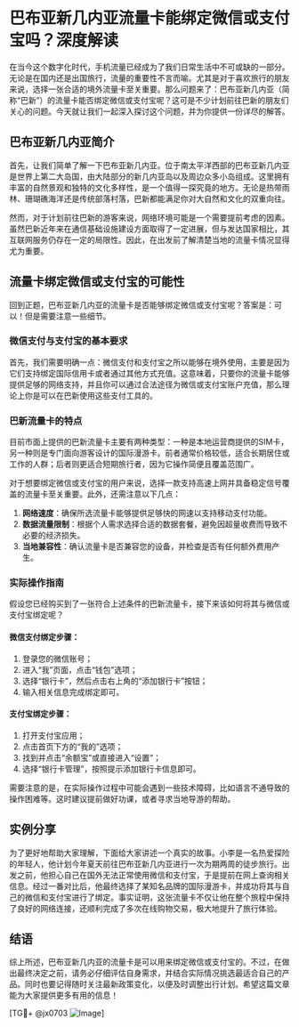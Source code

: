 # 巴布亚新几内亚流量卡能绑定微信或支付宝吗？深度解读

在当今这个数字化时代，手机流量已经成为了我们日常生活中不可或缺的一部分。无论是在国内还是出国旅行，流量的重要性不言而喻。尤其是对于喜欢旅行的朋友来说，选择一张合适的境外流量卡至关重要。那么问题来了：巴布亚新几内亚（简称“巴新”）的流量卡能否绑定微信或支付宝呢？这可是不少计划前往巴新的朋友们关心的问题。今天就让我们一起深入探讨这个问题，并为你提供一份详尽的解答。

## 巴布亚新几内亚简介

首先，让我们简单了解一下巴布亚新几内亚。位于南太平洋西部的巴布亚新几内亚是世界上第二大岛国，由大陆部分的新几内亚岛以及周边众多小岛组成。这里拥有丰富的自然景观和独特的文化多样性，是一个值得一探究竟的地方。无论是热带雨林、珊瑚礁海洋还是传统部落村落，巴新都能满足你对大自然和文化的双重向往。

然而，对于计划前往巴新的游客来说，网络环境可能是一个需要提前考虑的因素。虽然巴新近年来在通信基础设施建设方面取得了一定进展，但与发达国家相比，其互联网服务仍存在一定的局限性。因此，在出发前了解清楚当地的流量卡情况显得尤为重要。

## 流量卡绑定微信或支付宝的可能性

回到正题，巴布亚新几内亚的流量卡是否能够绑定微信或支付宝呢？答案是：可以！但是需要注意一些细节。

### 微信支付与支付宝的基本要求

首先，我们需要明确一点：微信支付和支付宝之所以能够在境外使用，主要是因为它们支持绑定国际信用卡或者通过其他方式充值。这意味着，只要你的流量卡能够提供足够的网络支持，并且你可以通过合法途径为微信或支付宝账户充值，那么理论上你是可以在巴新使用这些支付工具的。

### 巴新流量卡的特点

目前市面上提供的巴新流量卡主要有两种类型：一种是本地运营商提供的SIM卡，另一种则是专门面向游客设计的国际漫游卡。前者通常价格较低，适合长期居住或工作的人群；后者则更适合短期旅行者，因为它操作简便且覆盖范围广。

对于想要绑定微信或支付宝的用户来说，选择一款支持高速上网并具备稳定信号覆盖的流量卡至关重要。此外，还需注意以下几点：

1. **网络速度**：确保所选流量卡能够提供足够快的网速以支持移动支付功能。
2. **数据流量限制**：根据个人需求选择合适的数据套餐，避免因超量收费而导致不必要的经济损失。
3. **当地兼容性**：确认流量卡是否兼容您的设备，并检查是否有任何额外费用产生。

### 实际操作指南

假设您已经购买到了一张符合上述条件的巴新流量卡，接下来该如何将其与微信或支付宝绑定呢？

#### 微信支付绑定步骤：
1. 登录您的微信账号；
2. 进入“我”页面，点击“钱包”选项；
3. 选择“银行卡”，然后点击右上角的“添加银行卡”按钮；
4. 输入相关信息完成绑定即可。

#### 支付宝绑定步骤：
1. 打开支付宝应用；
2. 点击首页下方的“我的”选项；
3. 找到并点击“余额宝”或直接进入“设置”；
4. 选择“银行卡管理”，按照提示添加银行卡信息即可。

需要注意的是，在实际操作过程中可能会遇到一些技术障碍，比如语言不通导致的操作困难等。这时建议提前做好功课，或者寻求当地导游的帮助。

## 实例分享

为了更好地帮助大家理解，下面给大家讲述一个真实的故事。小李是一名热爱探险的年轻人，他计划今年夏天前往巴布亚新几内亚进行一次为期两周的徒步旅行。出发之前，他担心自己在国外无法正常使用微信和支付宝，于是提前在网上查询相关信息。经过一番对比后，他最终选择了某知名品牌的国际漫游卡，并成功将其与自己的微信和支付宝进行了绑定。事实证明，这张流量卡不仅让他在整个旅程中保持了良好的网络连接，还顺利完成了多次在线购物交易，极大地提升了旅行体验。

## 结语

综上所述，巴布亚新几内亚的流量卡是可以用来绑定微信或支付宝的。不过，在做出最终决定之前，请务必仔细评估自身需求，并结合实际情况挑选最适合自己的产品。同时也要记得随时关注最新政策变化，以便及时调整出行计划。希望这篇文章能为大家提供更多有用的信息！

[TG💪+ @jx0703 ![Image](https://github.com/user-attachments/assets/dbca1d08-cadb-493c-b0ec-ad6f7a83f270)]